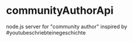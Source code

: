 # communityAuthorApi
node.js server for "community author" inspired by #youtubeschriebteinegeschichte
